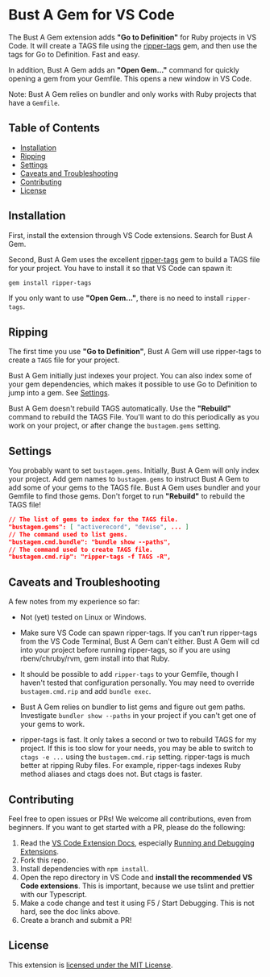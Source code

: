 # Bust A Gem for VS Code

The Bust A Gem extension adds **"Go to Definition"** for Ruby projects in VS Code. It will create a TAGS file using the [ripper-tags](https://github.com/tmm1/ripper-tags) gem, and then use the tags for Go to Definition. Fast and easy.

In addition, Bust A Gem adds an **"Open Gem..."** command for quickly opening a gem from your Gemfile. This opens a new window in VS Code.

Note: Bust A Gem relies on bundler and only works with Ruby projects that have a `Gemfile`.

<!---
markdown-toc --no-firsth1 --maxdepth 1 readme.md
-->

## Table of Contents

* [Installation](#installation)
* [Ripping](#ripping)
* [Settings](#settings)
* [Caveats and Troubleshooting](#caveats-and-troubleshooting)
* [Contributing](#contributing)
* [License](#license)

## Installation

First, install the extension through VS Code extensions. Search for Bust A Gem.

Second, Bust A Gem uses the excellent [ripper-tags](https://github.com/tmm1/ripper-tags) gem to build a TAGS file for your project. You have to install it so that VS Code can spawn it:

```sh
gem install ripper-tags
```

If you only want to use **"Open Gem..."**, there is no need to install `ripper-tags`.

## Ripping

The first time you use **"Go to Definition"**, Bust A Gem will use ripper-tags to create a `TAGS` file for your project.

Bust A Gem initially just indexes your project. You can also index some of your gem dependencies, which makes it possible to use Go to Definition to jump into a gem. See [Settings](#settings).

Bust A Gem doesn't rebuild TAGS automatically. Use the **"Rebuild"** command to rebuild the TAGS File. You'll want to do this periodically as you work on your project, or after change the `bustagem.gems` setting.

## Settings

You probably want to set `bustagem.gems`. Initially, Bust A Gem will only index your project. Add gem names to `bustagem.gems` to instruct Bust A Gem to add some of your gems to the TAGS file. Bust A Gem uses bundler and your Gemfile to find those gems. Don't forget to run **"Rebuild"** to rebuild the TAGS file!

```json
// The list of gems to index for the TAGS file.
"bustagem.gems": [ "activerecord", "devise", ... ]
// The command used to list gems.
"bustagem.cmd.bundle": "bundle show --paths",
// The command used to create TAGS file.
"bustagem.cmd.rip": "ripper-tags -f TAGS -R",
```

## Caveats and Troubleshooting

A few notes from my experience so far:

* Not (yet) tested on Linux or Windows.

* Make sure VS Code can spawn ripper-tags. If you can't run ripper-tags from the VS Code Terminal, Bust A Gem can't either. Bust A Gem will cd into your project before running ripper-tags, so if you are using rbenv/chruby/rvm, gem install into that Ruby.

* It should be possible to add `ripper-tags` to your Gemfile, though I haven't tested that configuration personally. You may need to override `bustagem.cmd.rip` and add `bundle exec`.

* Bust A Gem relies on bundler to list gems and figure out gem paths. Investigate `bundler show --paths` in your project if you can't get one of your gems to work.

* ripper-tags is fast. It only takes a second or two to rebuild TAGS for my project. If this is too slow for your needs, you may be able to switch to `ctags -e ...` using the `bustagem.cmd.rip` setting. ripper-tags is much better at ripping Ruby files. For example, ripper-tags indexes Ruby method aliases and ctags does not. But ctags is faster.

## Contributing

Feel free to open issues or PRs! We welcome all contributions, even from beginners. If you want to get started with a PR, please do the following:

1.  Read the [VS Code Extension Docs](https://code.visualstudio.com/docs/extensions/overview), especially [Running and Debugging Extensions](https://code.visualstudio.com/docs/extensions/debugging-extensions).
1.  Fork this repo.
1.  Install dependencies with `npm install`.
1.  Open the repo directory in VS Code and **install the recommended VS Code extensions**. This is important, because we use tslint and prettier with our Typescript.
1.  Make a code change and test it using F5 / Start Debugging. This is not hard, see the doc links above.
1.  Create a branch and submit a PR!

## License

This extension is [licensed under the MIT License](LICENSE.txt).
